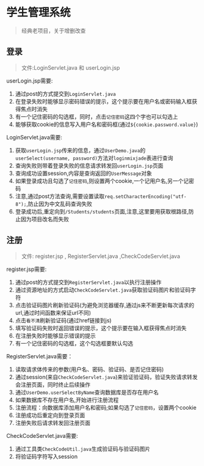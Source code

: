 # 学生管理系统

> 经典老项目，关于增删改查

## 登录

> 文件:LoginServlet.java 和 userLogin.jsp

userLogin.jsp需要:

1. 通过post的方式提交到`LoginServlet.java`
2. 在登录失败时能够显示密码错误的提示，这个提示要在用户名或密码输入框获得焦点时消失
3. 有一个记住密码的勾选框，同时，点击`记住密码`这四个字也可以勾选上
4. 能够获取cookie的信息写入用户名和密码框(通过`${cookie.password.value}`)

LoginServlet.java需要:

1. 获取`userLogin.jsp`传来的信息，通过`UserDemo.java`的`userSelect(username, password)`方法对`loginmixjade`表进行查询
2. 查询失败则带着登录失败的信息请求转发回`userLogin.jsp`页面
3. 查询成功设置session,内容是查询返回的`UserMessage`对象
4. 如果登录成功且勾选了`记住密码`,则设置两个cookie,一个记用户名,另一个记密码
5. 注意,通过post方法查询,需要设置读取`req.setCharacterEncoding("utf-8");`,防止因为中文乱码查询失败
6. 登录成功后,重定向到`/Students/students`页面,注意,这里要用获取根路径,防止因为项目改名而失败

## 注册

> 文件: register.jsp , RegisterServlet.java ,CheckCodeServlet.java

register.jsp需要:

1. 通过post的方式提交到`RegisterServlet.java`以执行注册操作
2. 通过资源地址的方式启动`CheckCodeServlet.java`获取验证码图片和验证码字符
3. 点击验证码图片刷新验证码(为避免浏览器缓存,通过js来不断更新每次请求的url,通过时间函数来保证url不同)
4. 点击`看不清`刷新验证码(通过href链接到js)
5. 填写验证码失败时返回错误的提示，这个提示要在输入框获得焦点时消失
6. 在注册失败时能够显示错误的提示
7. 有一个记住密码的勾选框，这个勾选框要默认勾选

RegisterServlet.java需要：

1. 读取请求体传来的参数(用户名、密码、验证码、是否记住密码)
2. 通过session(来自`CheckCodeServlet.java`)来验证验证码，验证失败请求转发会注册页面，同时终止后续操作
3. 通过`UserDemo.userSelectByName`查询数据库是否存在用户名
4. 如果数据库不存在用户名,开始进行注册流程
5. 注册流程：向数据库添加用户名和密码;如果勾选了`记住密码`，设置两个cookie
6. 注册成功后重定向到登录页面
7. 注册失败后请求转发回注册页面

CheckCodeServlet.java需要:

1. 通过工具类`CheckCodeUtil.java`生成验证码与验证码图片
2. 将验证码字符写入session